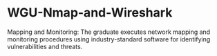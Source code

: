 # WGU-Nmap-and-Wireshark
Mapping and Monitoring: The graduate executes network mapping and monitoring procedures using industry-standard software for identifying vulnerabilities and threats.
